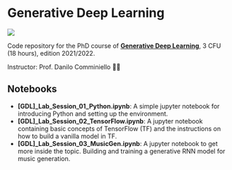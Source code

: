 # Generative Deep Learning
![](https://img.shields.io/badge/TensorFlow%20Faculty%20Award-2021%20Winner-orange.svg)

Code repository for the PhD course of [**Generative Deep Learning**](https://danilocomminiello.site.uniroma1.it/teaching/gdl), 3 CFU (18 hours), edition 2021/2022.

Instructor: Prof. Danilo Comminiello :man_teacher:

## Notebooks

* **[GDL]_Lab_Session_01_Python.ipynb**: A simple jupyter notebook for introducing Python and setting up the environment.
* **[GDL]_Lab_Session_02_TensorFlow.ipynb**: A jupyter notebook containing basic concepts of TensorFlow (TF) and the instructions on how to build a vanilla model in TF.
* **[GDL]_Lab_Session_03_MusicGen.ipynb**: A jupyter notebook to get more inside the topic. Building and training a generative RNN model for music generation.
